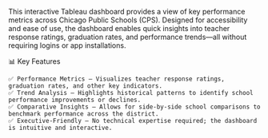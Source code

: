 This interactive Tableau dashboard provides a view of key performance metrics across Chicago Public Schools (CPS). Designed for accessibility and ease of use, the dashboard enables quick insights into teacher response ratings, graduation rates, and performance trends—all without requiring logins or app installations.

📊 Key Features

    ✅ Performance Metrics – Visualizes teacher response ratings, graduation rates, and other key indicators.
    ✅ Trend Analysis – Highlights historical patterns to identify school performance improvements or declines.
    ✅ Comparative Insights – Allows for side-by-side school comparisons to benchmark performance across the district.
    ✅ Executive-Friendly – No technical expertise required; the dashboard is intuitive and interactive.
